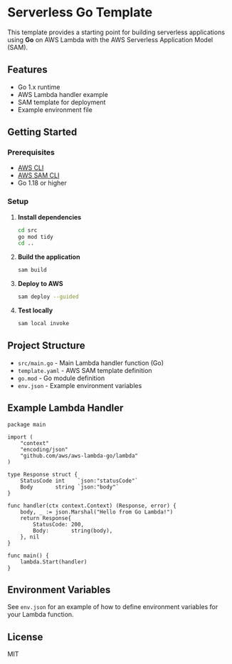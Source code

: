 # Serverless Go Template

This template provides a starting point for building serverless applications using **Go** on AWS Lambda with the AWS Serverless Application Model (SAM).

## Features

- Go 1.x runtime
- AWS Lambda handler example
- SAM template for deployment
- Example environment file

## Getting Started

### Prerequisites

- [AWS CLI](https://aws.amazon.com/cli/)
- [AWS SAM CLI](https://docs.aws.amazon.com/serverless-application-model/latest/developerguide/serverless-sam-cli-install.html)
- Go 1.18 or higher

### Setup

1. **Install dependencies**

   ```bash
   cd src
   go mod tidy
   cd ..
   ```

2. **Build the application**

   ```bash
   sam build
   ```

3. **Deploy to AWS**

   ```bash
   sam deploy --guided
   ```

4. **Test locally**

   ```bash
   sam local invoke
   ```

## Project Structure

- `src/main.go` - Main Lambda handler function (Go)
- `template.yaml` - AWS SAM template definition
- `go.mod` - Go module definition
- `env.json` - Example environment variables

## Example Lambda Handler

```
package main

import (
    "context"
    "encoding/json"
    "github.com/aws/aws-lambda-go/lambda"
)

type Response struct {
    StatusCode int    `json:"statusCode"`
    Body       string `json:"body"`
}

func handler(ctx context.Context) (Response, error) {
    body, _ := json.Marshal("Hello from Go Lambda!")
    return Response{
        StatusCode: 200,
        Body:       string(body),
    }, nil
}

func main() {
    lambda.Start(handler)
}
```

## Environment Variables

See `env.json` for an example of how to define environment variables for your Lambda function.

## License

MIT
